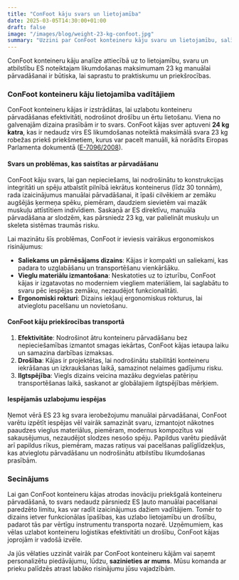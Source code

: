 ```yaml
---
title: "ConFoot kāju svars un lietojamība"
date: 2025-03-05T14:30:00+01:00
draft: false
image: "/images/blog/weight-23-kg-confoot.jpg"
summary: "Uzzini par ConFoot konteineru kāju svaru un lietojamību, salīdzinot ar ES noteikto maksimālo manuālai pārvadāšanai paredzēto svaru 23 kg."
---
```


ConFoot konteineru kāju analīze attiecībā uz to lietojamību, svaru un atbilstību ES noteiktajam likumdošanas maksimumam 23 kg manuālai pārvadāšanai ir būtiska, lai saprastu to praktiskumu un priekšrocības.

### ConFoot konteineru kāju lietojamība vadītājiem

ConFoot konteineru kājas ir izstrādātas, lai uzlabotu konteineru pārvadāšanas efektivitāti, nodrošinot drošību un ērtu lietošanu. Viena no galvenajām dizaina prasībām ir to svars. ConFoot kājas sver aptuveni **24 kg katra**, kas ir nedaudz virs ES likumdošanas noteiktā maksimālā svara 23 kg robežas priekš priekšmetiem, kurus var pacelt manuāli, kā norādīts Eiropas Parlamenta dokumentā ([E-7096/2008](https://www.europarl.europa.eu/doceo/document/E-6-2008-7096_EN.html)).

#### Svars un problēmas, kas saistītas ar pārvadāšanu
ConFoot kāju svars, lai gan nepieciešams, lai nodrošinātu to konstrukcijas integritāti un spēju atbalstīt pilnībā iekrātus konteinerus (līdz 30 tonnām), rada izaicinājumus manuālai pārvadāšanai, it īpaši cilvēkiem ar zemāku augšējās ķermeņa spēku, piemēram, daudziem sievietēm vai mazāk muskuļu attīstītiem indivīdiem. Saskaņā ar ES direktīvu, manuāla pārvadāšana ar slodzēm, kas pārsniedz 23 kg, var palielināt muskuļu un skeleta sistēmas traumās risku.

Lai mazinātu šīs problēmas, ConFoot ir ieviesis vairākus ergonomiskos risinājumus:
- **Saliekams un pārnēsājams dizains**: Kājas ir kompakti un saliekami, kas padara to uzglabāšanu un transportēšanu vienkāršāku.
- **Vieglu materiālu izmantošana**: Neskatoties uz to izturību, ConFoot kājas ir izgatavotas no moderniem viegliem materiāliem, lai saglabātu to svaru pēc iespējas zemāku, nezaudējot funkcionalitāti.
- **Ergonomiski rokturi**: Dizains iekļauj ergonomiskus rokturus, lai atvieglotu pacelšanu un novietošanu.

#### ConFoot kāju priekšrocības transportā
1. **Efektivitāte**: Nodrošinot ātru konteineru pārvadāšanu bez nepieciešamības izmantot smagas iekārtas, ConFoot kājas ietaupa laiku un samazina darbības izmaksas.
2. **Drošība**: Kājas ir projektētas, lai nodrošinātu stabilitāti konteineru iekrāšanas un izkraukšanas laikā, samazinot nelaimes gadījumu risku.
3. **Ilgtspējība**: Viegls dizains veicina mazāku degvielas patēriņu transportēšanas laikā, saskanot ar globālajiem ilgtspējības mērķiem.

#### Iespējamās uzlabojumu iespējas
Ņemot vērā ES 23 kg svara ierobežojumu manuālai pārvadāšanai, ConFoot varētu izpētīt iespējas vēl vairāk samazināt svaru, izmantojot nākotnes paaudzes vieglus materiālus, piemēram, modernus kompozītus vai sakausējumus, nezaudējot slodzes nesošo spēju. Papildus varētu piedāvāt arī papildus rīkus, piemēram, mazas ratiņus vai pacelšanas palīglīdzekļus, kas atvieglotu pārvadāšanu un nodrošinātu atbilstību likumdošanas prasībām.

### Secinājums
Lai gan ConFoot konteineru kājas atrodas inovāciju priekšgalā konteineru pārvadāšanā, to svars nedaudz pārsniedz ES ļauto manuālai pacelšanai paredzēto limitu, kas var radīt izaicinājumus dažiem vadītājiem. Tomēr to dizains ietver funkcionālas īpašības, kas uzlabo lietojamību un drošību, padarot tās par vērtīgu instrumentu transporta nozarē. Uzņēmumiem, kas vēlas uzlabot konteineru loģistikas efektivitāti un drošību, ConFoot kājas joprojām ir vadošā izvēle.

Ja jūs vēlaties uzzināt vairāk par ConFoot konteineru kājām vai saņemt personalizētu piedāvājumu, lūdzu, **sazinieties ar mums**. Mūsu komanda ar prieku palīdzēs atrast labāko risinājumu jūsu vajadzībām.